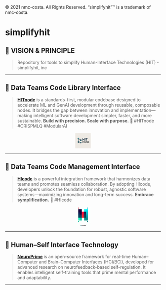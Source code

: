© 2021 nmc-costa. All Rights Reserved.
“simplifyhit”™ is a trademark of nmc-costa.


# **simplifyhit**

## 🎯 VISION & PRINCIPLE 

> Repository for tools to simplify Human-Interface Technologies (HIT) - simplifyhit, inc

---

## 💠 Data Teams Code Library Interface

> [**HITnode**](https://github.com/nmc-costa/HITnode/) is a standards-first, modular codebase designed to accelerate ML and GenAI development through reusable, composable nodes. It bridges the gap between innovation and implementation—making intelligent software development simpler, faster, and more sustainable.
> **Build with precision. Scale with purpose.** 🚀 #HITnode #CRISPMLQ #ModularAI

<p align="center">
  <img src="https://github.com/nmc-costa/HITnode/raw/main/docs/images/logo_1_small.png" width="50">
</p>

---

## 🔧 Data Teams Code Management Interface

> [**HIcode**](https://github.com/nmc-costa/HIcode) is a powerful integration framework that harmonizes data teams and promotes seamless collaboration. By adopting HIcode, developers unlock the foundation for robust, agnostic software systems—maximizing innovation and long-term success.
> **Embrace symplification.** 🚀 #HIcode

<p align="center">
  <img src="https://github.com/nmc-costa/HIcode/raw/main/docs/logo_1_small.png" width="50">
</p>

---

## 🧠 Human–Self Interface Technology

> [**NeuroPrime**](https://github.com/nmc-costa/neuroprime) is an open-source framework for real-time Human–Computer and Brain–Computer Interfaces (HCI/BCI), developed for advanced research on neurofeedback-based self-regulation. It enables intelligent self-training tools that prime mental performance and adaptability.

---

